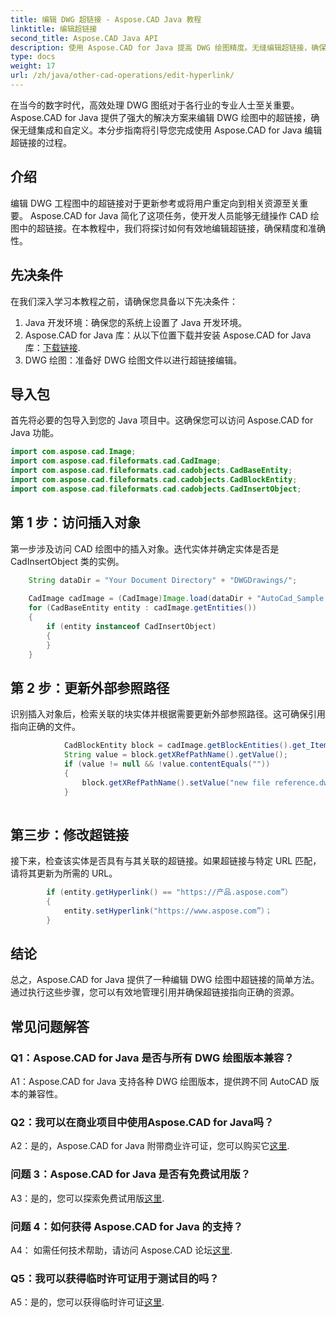 ```yaml
---
title: 编辑 DWG 超链接 - Aspose.CAD Java 教程
linktitle: 编辑超链接
second_title: Aspose.CAD Java API
description: 使用 Aspose.CAD for Java 提高 DWG 绘图精度。无缝编辑超链接，确保准确的引用。立即免费试用！
type: docs
weight: 17
url: /zh/java/other-cad-operations/edit-hyperlink/
---
```

在当今的数字时代，高效处理 DWG 图纸对于各行业的专业人士至关重要。 Aspose.CAD for Java 提供了强大的解决方案来编辑 DWG 绘图中的超链接，确保无缝集成和自定义。本分步指南将引导您完成使用 Aspose.CAD for Java 编辑超链接的过程。

## 介绍

编辑 DWG 工程图中的超链接对于更新参考或将用户重定向到相关资源至关重要。 Aspose.CAD for Java 简化了这项任务，使开发人员能够无缝操作 CAD 绘图中的超链接。在本教程中，我们将探讨如何有效地编辑超链接，确保精度和准确性。

## 先决条件

在我们深入学习本教程之前，请确保您具备以下先决条件：
1. Java 开发环境：确保您的系统上设置了 Java 开发环境。
2.  Aspose.CAD for Java 库：从以下位置下载并安装 Aspose.CAD for Java 库：[下载链接](https://releases.aspose.com/cad/java/).
3. DWG 绘图：准备好 DWG 绘图文件以进行超链接编辑。

## 导入包

首先将必要的包导入到您的 Java 项目中。这确保您可以访问 Aspose.CAD for Java 功能。

```java
import com.aspose.cad.Image;
import com.aspose.cad.fileformats.cad.CadImage;
import com.aspose.cad.fileformats.cad.cadobjects.CadBaseEntity;
import com.aspose.cad.fileformats.cad.cadobjects.CadBlockEntity;
import com.aspose.cad.fileformats.cad.cadobjects.CadInsertObject;

```

## 第 1 步：访问插入对象

第一步涉及访问 CAD 绘图中的插入对象。迭代实体并确定实体是否是 CadInsertObject 类的实例。

```java
    String dataDir = "Your Document Directory" + "DWGDrawings/";
    
    CadImage cadImage = (CadImage)Image.load(dataDir + "AutoCad_Sample.dwg");
    for (CadBaseEntity entity : cadImage.getEntities())
    {
        if (entity instanceof CadInsertObject)
        {
        }
	}
```

## 第 2 步：更新外部参照路径

识别插入对象后，检索关联的块实体并根据需要更新外部参照路径。这可确保引用指向正确的文件。

```java
			CadBlockEntity block = cadImage.getBlockEntities().get_Item(((CadInsertObject)entity).getName());
            String value = block.getXRefPathName().getValue();
            if (value != null && !value.contentEquals(""))
            {
                block.getXRefPathName().setValue("new file reference.dwg");
            }
    
```

## 第三步：修改超链接

接下来，检查该实体是否具有与其关联的超链接。如果超链接与特定 URL 匹配，请将其更新为所需的 URL。

```java
        if (entity.getHyperlink() == "https://产品.aspose.com”）
        {
            entity.setHyperlink("https://www.aspose.com”）；
        }
```

## 结论

总之，Aspose.CAD for Java 提供了一种编辑 DWG 绘图中超链接的简单方法。通过执行这些步骤，您可以有效地管理引用并确保超链接指向正确的资源。

## 常见问题解答

### Q1：Aspose.CAD for Java 是否与所有 DWG 绘图版本兼容？

A1：Aspose.CAD for Java 支持各种 DWG 绘图版本，提供跨不同 AutoCAD 版本的兼容性。

### Q2：我可以在商业项目中使用Aspose.CAD for Java吗？

 A2：是的，Aspose.CAD for Java 附带商业许可证，您可以购买它[这里](https://purchase.aspose.com/buy).

### 问题 3：Aspose.CAD for Java 是否有免费试用版？

A3：是的，您可以探索免费试用版[这里](https://releases.aspose.com/).

### 问题 4：如何获得 Aspose.CAD for Java 的支持？

A4： 如需任何技术帮助，请访问 Aspose.CAD 论坛[这里](https://forum.aspose.com/c/cad/19).

### Q5：我可以获得临时许可证用于测试目的吗？

 A5：是的，您可以获得临时许可证[这里](https://purchase.aspose.com/temporary-license/).